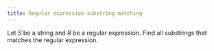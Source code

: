 ```yaml
---
title: Regular expression substring matching
---
```


Let $S$ be a string and $R$ be a regular expression. Find all substrings that matches the regular expression. 